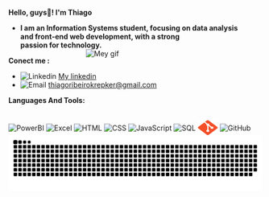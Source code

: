 **Hello, guys👋! I'm Thiago**

- **I am an Information Systems student, focusing on data analysis  
and front-end web development, with a strong  
passion  for technology.**
  <img align="right" alt="Mey gif" width="350" src="https://media4.giphy.com/media/v1.Y2lkPTc5MGI3NjExazVobTNmM2Y0a25vOXVsczYzcDhqdjJseTJhODNqcWZoMG5hbTZjeCZlcD12MV9pbnRlcm5hbF9naWZfYnlfaWQmY3Q9Zw/aVBUY4TaMuMqHDpNMd/giphy.gif">

**Conect me :**
- <img alt="Linkedin" width="22px" src="https://cdn.jsdelivr.net/gh/devicons/devicon/icons/linkedin/linkedin-original.svg" /> <a href="https://www.linkedin.com/in/thiago-krepker-995a99334/">My linkedin</a>
- <img alt="Email" width="22px" src="https://img.icons8.com/?size=100&id=ho8QlOYvMuG3&format=png&color=000000"> thiagoribeirokrepker@gmail.com


**Languages And Tools:** 

<div style="display: inline-block"><br>
  <img align="center" alt="PowerBI" height="40" width="40" src="https://img.icons8.com/?size=100&id=3sGOUDo9nJ4k&format=png&color=000000">
  <img align="center" alt="Excel" height="40" width="40" src="https://img.icons8.com/?size=100&id=UECmBSgBOvPT&format=png&color=000000">
  <img align="center" alt="HTML" height="40" width="40" src="https://img.icons8.com/?size=100&id=20909&format=png&color=000000">
  <img align="center" alt="CSS" height="40" width="40" src="https://img.icons8.com/?size=100&id=21278&format=png&color=000000">
  <img align="center" alt="JavaScript" height="40" width="40" src="https://img.icons8.com/?size=100&id=tGvHBPJaKqEd&format=png&color=000000">
  <img align="center" alt="SQL" height="40" width="40" src="https://img.icons8.com/?size=100&id=J6KcaRLsTgpZ&format=png&color=000000">
  <img align="center" alt="Git" height="30" width="40" src="https://raw.githubusercontent.com/devicons/devicon/master/icons/git/git-original.svg">
  <img align="center" alt="GitHub" height="50" width="40" src="https://img.icons8.com/?size=100&id=3tC9EQumUAuq&format=png&color=000000">
</div>




<div align="center">
  
<picture>
  <source media="(prefers-color-scheme: dark)" srcset="https://raw.githubusercontent.com/zec4o/zec4o/output/github-contribution-grid-snake-dark.svg">
  <source media="(prefers-color-scheme: light)" srcset="https://raw.githubusercontent.com/zec4o/zec4o/output/github-contribution-grid-snake.svg">
  <img alt="github contribution grid snake animation" src="https://raw.githubusercontent.com/zec4o/zec4o/output/github-contribution-grid-snake.svg">
</picture>
  
</div>

